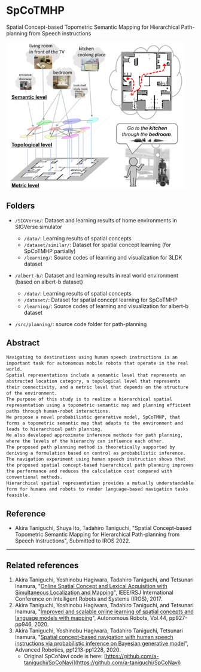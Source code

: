 # SpCoTMHP
Spatial Concept-based Topometric Semantic Mapping for Hierarchical Path-planning from Speech instructions

<img src="https://github.com/a-taniguchi/SpCoTMHP/blob/master/overview.png" width="480px">

## Folders
 - `/SIGVerse/`: Dataset and learning results of home environments in SIGVerse simulator
   - `/data/`: Learning results of spatial concepts
   - `/dataset/similar/`: Dataset for spatial concept learning (for SpCoTMHP partially)
   - `/learning/`: Source codes of learning and visualization for 3LDK dataset

 - `/albert-b/`: Dataset and learning results in real world environment (based on albert-b dataset)
   - `/data/`: Learning results of spatial concepts
   - `/dataset/`: Dataset for spatial concept learning for SpCoTMHP
   - `/learning/`: Source codes of learning and visualization for albert-b dataset

 - `/src/planning/`: source code folder for path-planning



## Abstract 
    Navigating to destinations using human speech instructions is an important task for autonomous mobile robots that operate in the real world.
    Spatial representations include a semantic level that represents an abstracted location category, a topological level that represents their connectivity, and a metric level that depends on the structure of the environment.
    The purpose of this study is to realize a hierarchical spatial representation using a topometric semantic map and planning efficient paths through human-robot interactions.
    We propose a novel probabilistic generative model, SpCoTMHP, that forms a topometric semantic map that adapts to the environment and leads to hierarchical path planning.
    We also developed approximate inference methods for path planning, where the levels of the hierarchy can influence each other.
    The proposed path planning method is theoretically supported by deriving a formulation based on control as probabilistic inference.
    The navigation experiment using human speech instruction shows that the proposed spatial concept-based hierarchical path planning improves the performance and reduces the calculation cost compared with conventional methods.
    Hierarchical spatial representation provides a mutually understandable form for humans and robots to render language-based navigation tasks feasible. 


## Reference
 -   Akira Taniguchi, Shuya Ito, Tadahiro Taniguchi, "Spatial Concept-based Topometric Semantic Mapping for Hierarchical Path-planning from Speech Instructions", Submitted to IROS 2022.



---
## Related references
1. Akira Taniguchi, Yoshinobu Hagiwara, Tadahiro Taniguchi, and Tetsunari Inamura, "[Online Spatial Concept and Lexical Acquisition with Simultaneous Localization and Mapping](https://ieeexplore.ieee.org/document/8202243)", IEEE/RSJ International Conference on Intelligent Robots and Systems (IROS), 2017.  
1. Akira Taniguchi, Yoshinobu Hagiwara, Tadahiro Taniguchi, and Tetsunari Inamura, "[Improved and scalable online learning of spatial concepts and language models with mapping](https://link.springer.com/article/10.1007/s10514-020-09905-0)", Autonomous Robots, Vol.44, pp927-pp946, 2020.
1. Akira Taniguchi, Yoshinobu Hagiwara, Tadahiro Taniguchi, Tetsunari Inamura, "[Spatial concept-based navigation with human speech instructions via probabilistic inference on Bayesian generative model](https://www.tandfonline.com/doi/full/10.1080/01691864.2020.1817777)", Advanced Robotics, pp1213-pp1228, 2020.
    -  Original SpCoNavi code is here:  [https://github.com/a-taniguchi/SpCoNavi](https://github.com/a-taniguchi/SpCoNavi)




